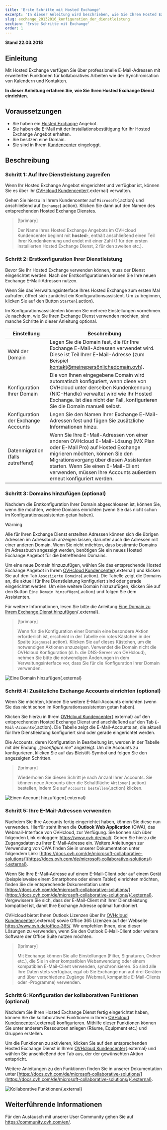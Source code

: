 ```yaml
---
title: 'Erste Schritte mit Hosted Exchange'
excerpt: 'In dieser Anleitung wird beschrieben, wie Sie Ihren Hosted Exchange Dienst konfigurieren'
slug: exchange_20132016_konfiguration_der_dienstleistung
section: 'Erste Schritte mit Exchange'
order: 1
---
```


**Stand 22.03.2018**

## Einleitung

Mit Hosted Exchange verfügen Sie über professionelle E-Mail-Adressen mit erweiterten Funktionen für kollaboratives Arbeiten wie der Synchronisation von Kalendern und Kontakten.

**In dieser Anleitung erfahren Sie, wie Sie Ihren Hosted Exchange Dienst einrichten.**

## Voraussetzungen

- Sie haben ein [Hosted Exchange](https://www.ovhcloud.com/de/emails/hosted-exchange/) Angebot.
- Sie haben die E-Mail mit der Installationsbestätigung für Ihr Hosted Exchange Angebot erhalten.
- Sie besitzen eine Domain.
- Sie sind in Ihrem [Kundencenter](https://ovh.com/auth/?action=gotomanager) eingeloggt.

## Beschreibung

### Schritt 1: Auf Ihre Dienstleistung zugreifen

Wenn Ihr Hosted Exchange Angebot eingerichtet und verfügbar ist, können Sie es über Ihr [OVHcloud Kundencenter](https://ovh.com/auth/?action=gotomanager){.external} verwalten.

Gehen Sie hierzu in Ihrem Kundencenter auf `Microsoft`{.action} und anschließend auf `Exchange`{.action}. Klicken Sie dann auf den Namen des entsprechenden Hosted Exchange Dienstes.

> [!primary]
>
> Der Name Ihres Hosted Exchange Angebots im OVHcloud Kundencenter beginnt mit **hosted-**, enthält anschließend einen Teil Ihrer Kundenkennung und endet mit einer Zahl (1 für den ersten installierten Hosted Exchange Dienst, 2 für den zweiten etc.).
>

### Schritt 2: Erstkonfiguration Ihrer Dienstleistung

Bevor Sie Ihr Hosted Exchange verwenden können, muss der Dienst eingerichtet werden. Nach der Erstkonfigurationen können Sie Ihre neuen Exchange E-Mail-Adressen nutzen.

Wenn Sie das Verwaltungsinterface Ihres Hosted Exchange zum ersten Mal aufrufen, öffnet sich zunächst ein Konfigurationsassistent. Um zu beginnen, klicken Sie auf den Button `Starten`{.action}.

Im Konfigurationsassistenten können Sie mehrere Einstellungen vornehmen. Je nachdem, wie Sie Ihren Exchange Dienst verwenden möchten, sind manche Schritte in dieser Anleitung optional.

|Einstellung|Beschreibung|
|---|---|
|Wahl der Domain|Legen Sie die Domain fest, die für Ihre Exchange E-Mail-Adressen verwendet wird. Diese ist Teil Ihrer E-Mail-Adresse (zum Beispiel kontakt@meinepersönlichedomain.ovh).|
|Konfiguration Ihrer Domain|Die von Ihnen eingegebene Domain wird automatisch konfiguriert, wenn diese von OVHcloud unter derselben Kundenkennung (NIC-Handle) verwaltet wird wie Ihr Hosted Exchange. Ist dies nicht der Fall, konfigurieren Sie die Domain manuell selbst.|
|Konfiguration der Exchange Accounts|Legen Sie den Namen Ihrer Exchange E-Mail-Adressen fest und fügen Sie zusätzliche Informationen hinzu.|
|Datenmigration (falls zutreffend)|Wenn Sie Ihre E-Mail-Adressen von einer anderen OVHcloud E-Mail-Lösung (MX Plan oder E-Mail Pro) auf Hosted Exchange migrieren möchten, können Sie den Migrationsvorgang über diesen Assistenten starten. Wenn Sie einen E-Mail-Client verwenden, müssen Ihre Accounts außerdem erneut konfiguriert werden.|

### Schritt 3: Domains hinzufügen (optional)

Nachdem die Erstkonfiguration Ihrer Domain abgeschlossen ist, können Sie, wenn Sie möchten, weitere Domains einrichten (wenn Sie das nicht schon im Konfigurationsassistenten getan haben).

> [!warning]
>
> Alle für Ihren Exchange Dienst erstellten Adressen können sich die übrigen Adressen im Adressbuch anzeigen lassen, darunter auch die Adressen mit einer anderen Domain. Wenn Sie nicht möchten, dass bestimmte Domains im Adressbuch angezeigt werden, benötigen Sie ein neues Hosted Exchange Angebot für die betreffenden Domains.
>

Um eine neue Domain hinzuzufügen, wählen Sie das entsprechende Hosted Exchange Angebot in Ihrem [OVHcloud Kundencenter](https://ovh.com/auth/?action=gotomanager){.external} und klicken Sie auf den Tab `Assoziierte Domains`{.action}. Die Tabelle zeigt die Domains an, die aktuell für Ihre Dienstleistung konfiguriert sind oder gerade eingerichtet werden. Um eine weitere Domain hinzuzufügen, klicken Sie auf den Button `Eine Domain hinzufügen`{.action} und folgen Sie dem Assistenten.

Für weitere Informationen, lesen Sie bitte die Anleitung [Eine Domain zu Ihrem Exchange Dienst hinzufügen](https://docs.ovh.com/de/microsoft-collaborative-solutions/domain-zu-exchange-hinzufugen/){.external}.

> [!primary]
>
> Wenn für die Konfiguration einer Domain eine besondere Aktion erforderlich ist, erscheint in der Tabelle ein rotes Kästchen in der Spalte `Diagnose`{.action}. Klicken Sie auf dieses Kästchen, um die notwendigen Aktionen anzuzeigen. Verwendet die Domain nicht die OVHcloud Konfiguration (d. h. die DNS-Server von OVHcloud), nehmen Sie bitte die notwendigen Änderungen in dem Verwaltungsinterface vor, dass Sie für die Konfiguration Ihrer Domain verwenden. 
>

![Eine Domain hinzufügen](images/first-steps-hosted-exchange-add-domain.png){.external}

### Schritt 4: Zusätzliche Exchange Accounts einrichten (optional)

Wenn Sie möchten, können Sie weitere E-Mail-Accounts einrichten (wenn Sie das nicht schon im Konfigurationsassistenten getan haben).

Klicken Sie hierzu in Ihrem [OVHcloud Kundencenter](https://ovh.com/auth/?action=gotomanager){.external} auf den entsprechenden Hosted Exchange Dienst und anschließend auf den Tab `E-Mail-Accounts`{.action}. Die Tabelle zeigt die E-Mail-Accounts an, die aktuell für Ihre Dienstleistung konfiguriert sind oder gerade eingerichtet werden.

Die Accounts, deren Konfiguration in Bearbeitung ist, werden in der Tabelle mit der Endung „*@configure.me*“ angezeigt. Um die Accounts zu konfigurieren, klicken Sie auf das Bleistift-Symbol und folgen Sie den angezeigten Schritten.

> [!primary]
>
> Wiederholen Sie diesen Schritt je nach Anzahl Ihrer Accounts. Sie können neue Accounts über die Schaltfläche `Aktionen`{.action} bestellen, indem Sie  auf `Accounts bestellen`{.action} klicken.
>

![Einen Account hinzufügen](images/first-steps-hosted-exchange-add-account.png){.external}

### Schritt 5: Ihre E-Mail-Adressen verwenden

Nachdem Sie Ihre Accounts fertig eingerichtet haben, können Sie diese nun verwenden. Hierfür steht Ihnen die **Outlook Web Application** (OWA), das Webmail-Interface von OVHcloud, zur Verfügung. Sie können sich über folgenden Link einloggen: <https://www.ovh.de/mail/>. Geben Sie hierzu die Zugangsdaten zu Ihrer E-Mail-Adresse ein. Weitere Anleitungen zur Verwendung von OWA finden Sie in unserer Dokumentation unter folgendem Link: [https://docs.ovh.com/de/microsoft-collaborative-solutions/](https://docs.ovh.com/de/microsoft-collaborative-solutions/){.external}.

Wenn Sie Ihre E-Mail-Adresse auf einem E-Mail-Client oder auf einem Gerät (beispielsweise einem Smartphone oder einem Tablet) einrichten möchten, finden Sie die entsprechende Dokumentation unter [https://docs.ovh.com/de/microsoft-collaborative-solutions/](https://docs.ovh.com/de/microsoft-collaborative-solutions/){.external}. Vergewissern Sie sich, dass der E-Mail-Client mit Ihrer Dienstleistung kompatibel ist, damit Ihre Exchange Adresse optimal funktioniert.

OVHcloud bietet Ihnen Outlook Lizenzen über Ihr [OVHcloud Kundencenter](https://ovh.com/auth/?action=gotomanager){.external} sowie Office 365 Lizenzen auf der Webseite <https://www.ovh.de/office-365/>. Wir empfehlen Ihnen, eine dieser Lösungen zu verwenden, wenn Sie den Outlook E-Mail-Client oder weitere Software der Office Suite nutzen möchten.

> [!primary]
>
> Mit Exchange können Sie alle Einstellungen (Filter, Signaturen, Ordner etc.), die Sie in einer kompatiblen Webanwendung oder einem kompatiblen E-Mail-Client verwenden, synchronisieren.
> So sind alle Ihre Daten stets verfügbar, egal ob Sie Exchange nun auf drei Geräten und über verschiedene Zugänge (Webmail, kompatible E-Mail-Clients oder -Programme) verwenden.
>

### Schritt 6: Konfiguration der kollaborativen Funktionen (optional)

Nachdem Sie Ihren Hosted Exchange Dienst fertig eingerichtet haben, können Sie die kollaborativen Funktionen in Ihrem [OVHcloud Kundencenter](https://ovh.com/auth/?action=gotomanager){.external} konfigurieren. Mithilfe dieser Funktionen können Sie unter anderem Ressourcen anlegen (Räume, Equipment etc.) und Gruppen erstellen.

Um die Funktionen zu aktivieren, klicken Sie auf den entsprechenden Hosted Exchange Dienst in Ihrem [OVHcloud Kundencenter](https://ovh.com/auth/?action=gotomanager){.external} und wählen Sie anschließend den Tab aus, der der gewünschten Aktion entspricht.

Weitere Anleitungen zu den Funktionen finden Sie in unserer Dokumentation unter [https://docs.ovh.com/de/microsoft-collaborative-solutions/](https://docs.ovh.com/de/microsoft-collaborative-solutions/){.external}.

![Kollaborative Funktionen](images/first-steps-hosted-exchange-intro-to-functions.png){.external}

## Weiterführende Informationen

Für den Austausch mit unserer User Community gehen Sie auf <https://community.ovh.com/en/>.
